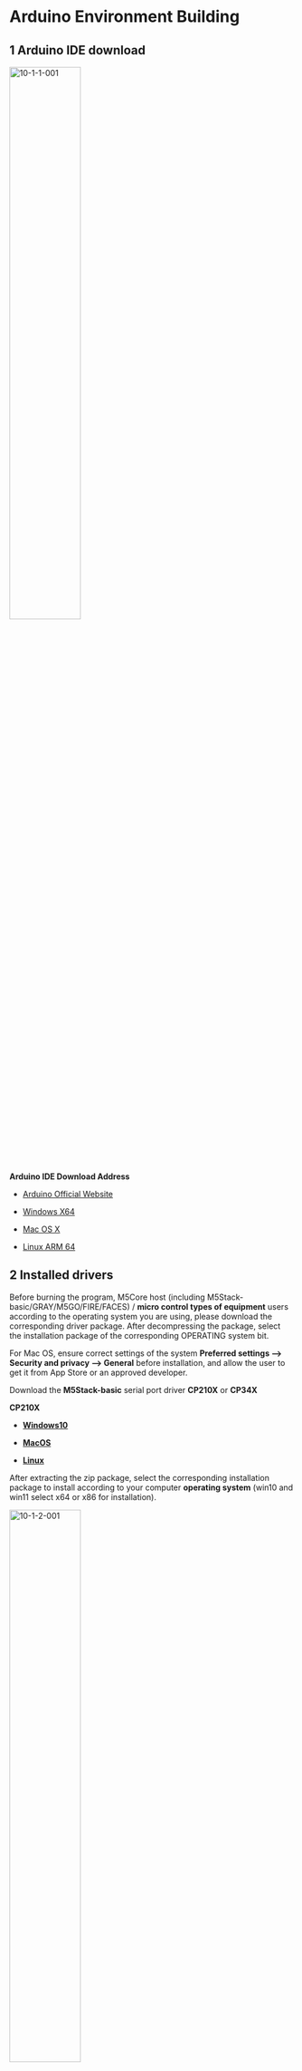 # Arduino Environment Building

## 1 **Arduino IDE** download
<img src="../resourse/10-ArduinoEnv/10.1/10-1-1-001.jpg" alt="10-1-1-001" width="50%"><br>
 **Arduino IDE Download Address** 

- [Arduino Official Website](https://www.arduino.cc/en/software) 

- [Windows X64](https://downloads.arduino.cc/arduino-1.8.16-windows.exe)
  
- [Mac OS X](https://downloads.arduino.cc/arduino-1.8.16-macosx.zip)
  
- [Linux ARM 64](https://downloads.arduino.cc/arduino-1.8.16-linuxaarch64.tar.xz)

## 2 Installed drivers

Before burning the program, M5Core host (including M5Stack-basic/GRAY/M5GO/FIRE/FACES) / **micro control types of equipment** users according to the operating system you are using, please download the corresponding driver package. After decompressing the package, select the installation package of the corresponding OPERATING system bit.

For Mac OS, ensure correct settings of the system **Preferred settings --> Security and privacy --> General** before installation, and allow the user to get it from App Store or an approved developer.

   Download the **M5Stack-basic** serial port driver **CP210X** or **CP34X**

  **CP210X**

  - [ **Windows10** ](https://download.elephantrobotics.com/software/drivers/CP210x_VCP_Windows.zip)
  
  - [ **MacOS** ](https://download.elephantrobotics.com/software/drivers/CP210x_VCP_MacOS.zip)
  
  - [ **Linux** ](https://download.elephantrobotics.com/software/drivers/CP210x_VCP_Linux.zip)

After extracting the zip package, select the corresponding installation package to install according to your computer **operating system** (win10 and win11 select x64 or x86 for installation).

<img src="../resourse/10-ArduinoEnv/10.1/10-1-2-001.png" alt="10-1-2-001" width="50%"><br>

  **CP34X**

  - [ **Windows10** ](https://download.elephantrobotics.com/software/drivers/CH9102_VCP_SER_Windows.exe)
  
  - [ **MacOS** ](https://download.elephantrobotics.com/software/drivers/CH9102_VCP_MacOS.zip)


## 3 Add board

* Open the Arduino IDE and select **File --> Preferences --> Settings** to add the url address below to the additional board manager
  https://m5stack.oss-cn-shenzhen.aliyuncs.com/resource/arduino/package_m5stack_index.json

<img src="../resourse/10-ArduinoEnv/10.1/10-1-3-001.png" alt="10-1-3-001" width="50%"><br>

<img src="../resourse/10-ArduinoEnv/10.1/10-1-3-002.png" alt="10-1-3-002" width="50%"><br>

* After adding, select the **Tools --> Board --> Boards Manager**, in the new pop-up dialog, input and search  **M5Stack** , click Install (in case of search failure, you can try to restart  **Arduino**  program), as shown below:

<img src="../resourse/10-ArduinoEnv/10.1/10-1-3-003.png" alt="10-1-3-003" width="50%"><br>

* After adding, select **Tools --> Board**, check whether it is successful, as shown below:

<img src="../resourse/10-ArduinoEnv/10.1/10-1-3-004.png" alt="10-1-3-004" width="50%"><br>

## 4 Add related libraries
4.1 Install the M5Stack library<br>
1. Tools --> Development Board --> M5Stack Arduino select **M5Stack-Core-ESP32**, as shown in the following figure：<br>

  <img src="../resourse/10-ArduinoEnv/10.1/10-1-4.1-001.png" alt="10-1-4.1-001" width="50%"><br>

2. Project --> Load Library --> Manage Library In the search box, enter **M5Stack**, as shown in the figure below：<br>

  <img src="../resourse/10-ArduinoEnv/10.1/10-1-4.1-002.png" alt="10-1-4.1-002" width="50%"><br>

3. After finding it, click Install, scroll down, **M5Stack** is at the back, you can see the location of the drop-down slider in the picture for details, as shown in the figure below：<br>

  <img src="../resourse/10-ArduinoEnv/10.1/10-1-4.1-003.png" alt="10-1-4.1-003" width="50%"><br>

4.2 Install the MyCobotBasic library<br>
**Note:** Please download the latest library, the first version is v0.0.1.

  - [**MycobotBasic**](https://github.com/elephantrobotics/MyCobotBasic/tags)(After the Mycobot280-Arduino model is imported, you can refer to [10.3-arduinolib_use](10.3-arduinolib_use.md) for use). Please see the figure below for details, .zip is suitable for Windows systems, and .tar.gz is suitable for Linux systems:<br>
<img src="../resourse/10-ArduinoEnv/10.1/10-1-4.2-001.png" alt="10-1-4.2-001" width="50%"><br>

* Library Installation Instructions

  First check the location of the Arduino project folder by clicking File --> Preferences (you can copy the path to your hard drive to find the libraries folder) 

<img src="../resourse/10-ArduinoEnv/10.1/10-1-4.2-002.png" alt="10-1-4.2-002" width="50%"><br>

<img src="../resourse/10-ArduinoEnv/10.1/10-1-4.2-003.png" alt="10-1-4.2-003" width="50%"><br>

<img src="../resourse/10-ArduinoEnv/10.1/10-1-4.2-004.jpg" alt="10-1-4.2-004" width="50%"><br>
1 Copy the path here and press enter to find the libraries folder

  Unzip it into the corresponding folder in the **libraries** directory. If you are using **Arduino**, don't overwrite it, just add to the existing **Library**.

<img src="../resourse/10-ArduinoEnv/10.1/10-1-4.2-005.png" alt="10-1-4.2-005" width="50%"><br>

  Congratulations, you have built a **Arduino** related development environment.<br>

Note: Arduino environment configuration and case compilation can be seen in our beep video  ( https://www.bilibili.com/video/BV1Vi4y1c7DQ/ ) .




​    